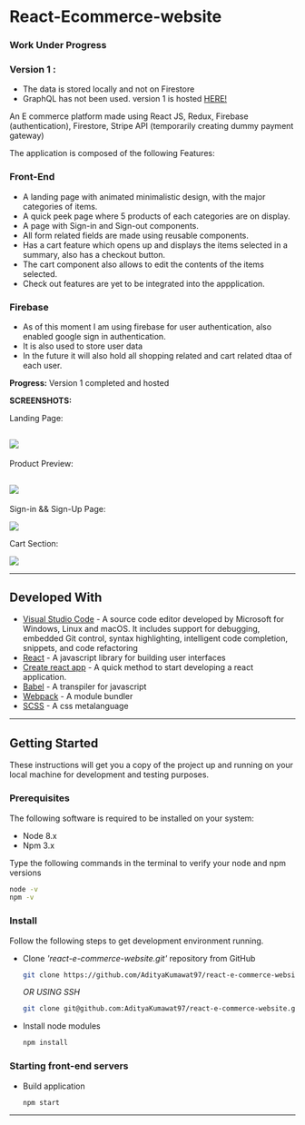 # React-Ecommerce-website
### Work Under Progress

### Version 1 :
* The data is stored locally and not on Firestore
* GraphQL has not been used.
version 1 is hosted [HERE!](https://ak-clothing-attempt-two.herokuapp.com/)

An E commerce platform made using React JS, Redux, Firebase (authentication), Firestore, Stripe API (temporarily creating dummy payment gateway)

The application is composed of the following Features:

### Front-End
* A landing page with animated minimalistic design, with the major categories of items.
* A quick peek page where 5 products of each categories are on display.
* A page with Sign-in and Sign-out components.
* All form related fields are made using reusable components.
* Has a cart feature which opens up and displays the items selected in a summary, also has a checkout button.
* The cart component also allows to edit the contents of the items selected.
* Check out features are yet to be integrated into the appplication. 


### Firebase

* As of this moment I am using firebase for user authentication, also enabled google sign in authentication.
* It is also used to store user data 
* In the future it will also hold all shopping related and cart related dtaa of each user.

**Progress:**
Version 1 completed and hosted


**SCREENSHOTS:**

Landing Page:

![](src/assets/main-screen.png)
---
Product Preview:

![](src/assets/preview-page.png)
---
Sign-in && Sign-Up Page:

![](src/assets/signinup.png)

Cart Section:

![](src/assets/cart.png)

---

## Developed With

* [Visual Studio Code](https://code.visualstudio.com/) - A source code editor developed by Microsoft for Windows, Linux and macOS. It includes support for debugging, embedded Git control, syntax highlighting, intelligent code completion, snippets, and code refactoring
* [React](https://reactjs.org/) - A javascript library for building user interfaces
* [Create react app](https://create-react-app.dev/) - A quick method to start developing a react application.
* [Babel](https://babeljs.io/) - A transpiler for javascript
* [Webpack](https://webpack.js.org/) - A module bundler
* [SCSS](http://sass-lang.com/) - A css metalanguage

---


## Getting Started

These instructions will get you a copy of the project up and running on your local machine for development and testing purposes.

### Prerequisites

The following software is required to be installed on your system:

* Node 8.x
* Npm 3.x

Type the following commands in the terminal to verify your node and npm versions

```bash
node -v
npm -v
```

### Install

Follow the following steps to get development environment running.

* Clone _'react-e-commerce-website.git'_ repository from GitHub

  ```bash
  git clone https://github.com/AdityaKumawat97/react-e-commerce-website.git
  ```

   _OR USING SSH_

  ```bash
  git clone git@github.com:AdityaKumawat97/react-e-commerce-website.git
  ```

* Install node modules

   ```bash
   npm install
   ```


### Starting front-end servers

* Build application

  ```bash
  npm start
  ```
---



